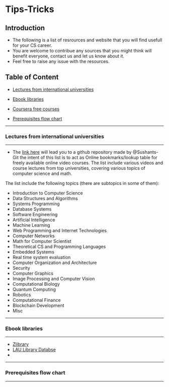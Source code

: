# Tips-Tricks

## Introduction

- The following is a list of resrources and website that you will find usefull for your CS career.
- You are welcome to contribue any sources that you might think will benefit everyone, contact us and let us know about it.
- Feel free to raise any issue with the resources.



## Table of Content


- [Lectures from international universities](#Lectures-from-international-universities)

- [Ebook libraries](#Ebook-libraries)

- [Coursera free courses](#Coursera-free-courses)

- [Prerequisites flow chart](#Prerequisites-flow-chart)

------------------------------

### Lectures from international universities

------------------------------

- The [link here](https://external.ink?to=/github.com/Sushants-Git/cs-video-courses) will lead you to a github repository made by @Sushants-Git the intent of this list is to act as Online bookmarks/lookup table for freely available online video courses. The list include various videos and course lectures from top universities, covering various topics of computer science and math.

The list include the following topics (there are subtopics in some of them):
- Introduction to Computer Science
- Data Structures and Algorithms
- Systems Programming
- Database Systems
- Software Engineering
- Artificial Intelligence
- Machine Learning
- Web Programming and Internet Technologies
- Computer Networks
- Math for Computer Scientist
- Theoretical CS and Programming Languages
- Embedded Systems
- Real time system evaluation
- Computer Organization and Architecture
- Security
- Computer Graphics
- Image Processing and Computer Vision
- Computational Biology
- Quantum Computing
- Robotics
- Computational Finance
- Blockchain Development
- Misc

------------------------------

### Ebook libraries

------------------------------

- [Zlibrary](https://z-lib.org/)
- [LAU Library Databse](https://libraries.lau.edu.lb/index.php)
- 
 
 
------------------------------

### Prerequisites flow chart

------------------------------





